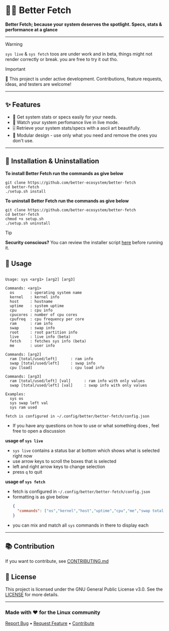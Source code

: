 # 👨‍💻 Better Fetch
**Better Fetch; because your system deserves the spotlight. Specs, stats & performance at a glance**

---

>[!WARNING]
>`sys live` & `sys fetch` toos are under work and in beta, things might not render correctly or break. you are free to try it out tho.

> [!IMPORTANT]
> 🚧 This project is under active development. Contributions, feature requests, ideas, and testers are welcome!

---


## ✨ Features

- 🔄 Get system stats or specs easily for your needs.
- 📱 Watch your system perfomance live in live mode.
- 🎚️ Retrieve your system stats/specs with a ascii art beautifully.
- 🧩 Modular design - use only what you need and remove the ones you don't use.
---

## 💾 Installation & Uninstallation

**To install Better Fetch run the commands as give below**
```fish
git clone https://github.com/better-ecosystem/better-fetch
cd better-fetch
./setup.sh install
```

**To uninstall Better Fetch run the commands as give below**
```fish
git clone https://github.com/better-ecosystem/better-fetch
cd better-fetch
chmod +x setup.sh
./setup.sh uninstall
```

> [!TIP]
> **Security conscious?** You can review the installer script [here](https://raw.githubusercontent.com/better-ecosystem/better-fetch/refs/heads/main/setup.sh) before running it.

## 🫴 Usage
```

Usage: sys <arg1> [arg2] [arg3]

Commands: <arg1>
  os       : operating system name
  kernel   : kernel info
  host     : hostname
  uptime   : system uptime
  cpu      : cpu info
  cpucores : number of cpu cores
  cpufreq  : cpu frequency per core
  ram      : ram info
  swap     : swap info
  root     : root partition info
  live     : live info (beta)
  fetch    : fetches sys info (beta)
  me       : user info

Commands: [arg2]
  ram [total/used/left]      : ram info
  swap [total/used/left]     : swap info
  cpu [load]                 : cpu load info

Commands: [arg3]
  ram [total/used/left] [val]      : ram info with only values
  swap [total/used/left] [val]     : swap info with only values

Examples:
  sys os
  sys swap left val
  sys ram used

fetch is configured in ~/.config/better/better-fetch/config.json
```
- If you have any questions on how to use or what something does , feel free to open a discussion

**usage of `sys live`**
- `sys live` contains a status bar at bottom which shows what is selected right now
- use arrow keys to scroll the boxes that is selected
- left and right arrow keys to change selection
- press `q` to quit

**usage of `sys fetch`**
- fetch is configured in `~/.config/better/better-fetch/config.json`
- formatting is as give below
  ```json
  {
    "commands": ["os","kernel","host","uptime","cpu","me","swap total","ram total","cores"]
  }
  ```
- you can mix and match all `sys` commands in there to display each

---

## 📚 Contribution

If you want to contribute, see [CONTRIBUTING.md](https://github.com/better-ecosystem/better-fetch/blob/main/CONTRIBUTING.md)


## 📄 License

This project is licensed under the GNU General Public License v3.0. See the [LICENSE](LICENSE) for more details.

---

### Made with ❤️ for the Linux community

[Report Bug](https://github.com/better-ecosystem/better-fetch/issues) •
[Request Feature](https://github.com/better-ecosystem/better-fetch/discussions) •
[Contribute](https://github.com/better-ecosystem/better-fetch/tree/main?tab=readme-ov-file#--contribution)
